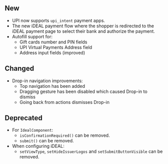 [//]: # (This file will be used for the release notes on GitHub when publishing.)
[//]: # (Types of changes: `Breaking changes` `New` `Added` `Improved` `Changed` `Deprecated` `Removed` `Fixed`)
[//]: # (Example:)
[//]: # (## New)
[//]: # ( - New payment method)
[//]: # (## Changed)
[//]: # ( - DropIn service's package changed from `com.adyen.dropin` to `com.adyen.dropin.services`)
[//]: # (## Deprecated)
[//]: # ( - Configurations public constructor are deprecated, please use each Configuration's builder to make a Configuration object)

## New
- UPI now supports `upi_intent` payment apps.
- The new iDEAL payment flow where the shopper is redirected to the iDEAL payment page to select their bank and authorize the payment.
- Autofill support for:
    - Gift cards number and PIN fields
    - UPI Virtual Payments Address field
    - Address input fields (improved)

## Changed
- Drop-in navigation improvements:
  - Top navigation has been added
  - Dragging gesture has been disabled which caused Drop-in to dismiss
  - Going back from actions dismisses Drop-in

## Deprecated
- For `IdealComponent`:
  - `isConfirmationRequired()` can be removed.
  - `submit()` can be removed.
- When configuring iDEAL:
  - `setViewType`, `setHideIssuerLogos` and `setSubmitButtonVisible` can be removed.
